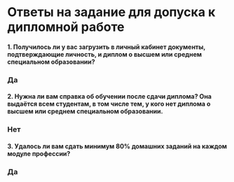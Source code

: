 # Ответы на задание для допуска к дипломной работе

#### 1. Получилось ли у вас загрузить в личный кабинет документы, подтверждающие личность, и диплом о высшем или среднем специальном образовании?
### Да

#### 2. Нужна ли вам справка об обучении после сдачи диплома? Она выдаётся всем студентам, в том числе тем, у кого нет диплома о высшем или среднем специальном образовании.
### Нет

#### 3. Удалось ли вам сдать минимум 80% домашних заданий на каждом модуле профессии?
### Да



